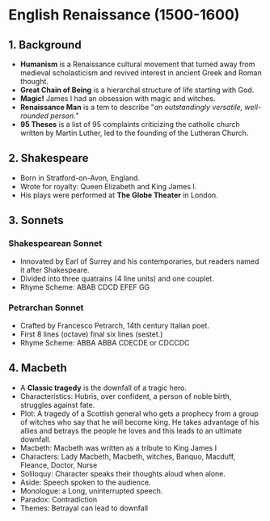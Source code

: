 # English Renaissance (1500-1600)

## 1. Background

- **Humanism** is a Renaissance cultural movement that turned away from medieval scholasticism and revived interest in ancient Greek and Roman thought.
- **Great Chain of Being** is a hierarchal structure of life starting with God.
- **Magic!** James I had an obsession with magic and witches.
- **Renaissance Man** is a tem to describe "_an outstandingly versatile, well-rounded person._"
- **95 Theses** is a  list of 95 complaints criticizing the catholic church written by Martin Luther, led to the founding of the Lutheran Church.

## 2. Shakespeare

- Born in Stratford-on-Avon, England.
- Wrote for royalty: Queen Elizabeth and King James I.
- His plays were performed at **The Globe Theater** in London.

## 3. Sonnets

### Shakespearean Sonnet

- Innovated by Earl of Surrey and his contemporaries, but readers named it after Shakespeare.
- Divided into three quatrains (4 line units) and one couplet.
- Rhyme Scheme: ABAB CDCD EFEF GG

### Petrarchan Sonnet

- Crafted by Francesco Petrarch, 14th century Italian poet.
- First 8 lines (octave) final six lines (sestet.)
- Rhyme Scheme: ABBA ABBA CDECDE or CDCCDC

## 4. Macbeth

- A **Classic tragedy** is the downfall of a tragic hero.
- Characteristics: Hubris, over confident, a person of noble birth, struggles against fate.
- Plot: A tragedy of a Scottish general who gets a prophecy from a group of witches who say that he will become king. He takes advantage of his allies and betrays the people he loves and this leads to an ultimate downfall.
- Macbeth: Macbeth was written as a tribute to King James I
- Characters: Lady Macbeth, Macbeth, witches, Banquo, Macduff, Fleance, Doctor, Nurse
- Soliloquy: Character speaks their thoughts aloud when alone.
- Aside: Speech spoken to the audience.
- Monologue: a Long, uninterrupted speech.
- Paradox: Contradiction
- Themes: Betrayal can lead to downfall